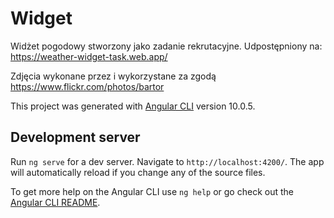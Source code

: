 # Widget

Widżet pogodowy stworzony jako zadanie rekrutacyjne.
Udpostępniony na: https://weather-widget-task.web.app/

Zdjęcia wykonane przez i wykorzystane za zgodą https://www.flickr.com/photos/bartor

This project was generated with [Angular CLI](https://github.com/angular/angular-cli) version 10.0.5.

## Development server

Run `ng serve` for a dev server. Navigate to `http://localhost:4200/`. The app will automatically reload if you change any of the source files.

To get more help on the Angular CLI use `ng help` or go check out the [Angular CLI README](https://github.com/angular/angular-cli/blob/master/README.md).
